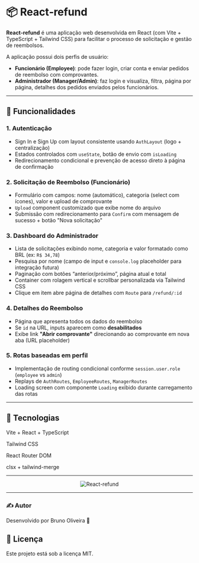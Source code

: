 # 📦 React‑refund

**React‑refund** é uma aplicação web desenvolvida em React (com Vite + TypeScript + Tailwind CSS) para facilitar o processo de solicitação e gestão de reembolsos.

A aplicação possui dois perfis de usuário:

- **Funcionário (Employee)**: pode fazer login, criar conta e enviar pedidos de reembolso com comprovantes.
- **Administrador (Manager/Admin)**: faz login e visualiza, filtra, página por página, detalhes dos pedidos enviados pelos funcionários.

---

## 🚀 Funcionalidades

### 1. Autenticação
- Sign In e Sign Up com layout consistente usando `AuthLayout` (logo + centralização)
- Estados controlados com `useState`, botão de envio com `isLoading`
- Redirecionamento condicional e prevenção de acesso direto à página de confirmação

### 2. Solicitação de Reembolso (Funcionário)
- Formulário com campos: nome (automático), categoria (select com ícones), valor e upload de comprovante
- `Upload` component customizado que exibe nome do arquivo
- Submissão com redirecionamento para `Confirm` com mensagem de sucesso + botão "Nova solicitação"

### 3. Dashboard do Administrador
- Lista de solicitações exibindo nome, categoria e valor formatado como BRL (ex: `R$ 34,78`)
- Pesquisa por nome (campo de input e `console.log` placeholder para integração futura)
- Paginação com botões “anterior/próximo”, página atual e total
- Container com rolagem vertical e scrollbar personalizada via Tailwind CSS
- Clique em item abre página de detalhes com `Route` para `/refund/:id`

### 4. Detalhes do Reembolso
- Página que apresenta todos os dados do reembolso
- Se `id` na URL, inputs aparecem como **desabilitados**
- Exibe link **"Abrir comprovante"** direcionando ao comprovante em nova aba (URL placeholder)

### 5. Rotas baseadas em perfil
- Implementação de routing condicional conforme `session.user.role` (`employee` vs `admin`)
- Replays de `AuthRoutes`, `EmployeeRoutes`, `ManagerRoutes`
- Loading screen com componente `Loading` exibido durante carregamento das rotas


---

## 🧩 Tecnologias
Vite + React + TypeScript

Tailwind CSS

React Router DOM

clsx + tailwind-merge

---

<p align="center">
  <img alt="React-refund" src="">
</p>

---

### ✍️ Autor
Desenvolvido por Bruno Oliveira 🧠

## 📝 Licença
Este projeto está sob a licença MIT.

